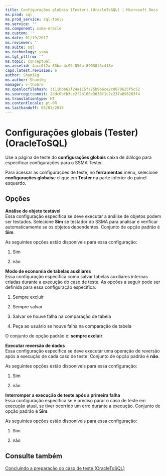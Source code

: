 ```yaml
---
title: Configurações globais (Tester) (OracleToSQL) | Microsoft Docs
ms.prod: sql
ms.prod_service: sql-tools
ms.service: ''
ms.component: ssma-oracle
ms.custom: ''
ms.date: 01/19/2017
ms.reviewer: ''
ms.suite: sql
ms.technology: ssma
ms.tgt_pltfrm: ''
ms.topic: conceptual
ms.assetid: 4acc0f2a-85ba-4c99-856a-89030f5c418e
caps.latest.revision: 6
author: Shamikg
ms.author: Shamikg
manager: v-thobro
ms.openlocfilehash: 3111bbb62f24a115fa75b9b6ce2cd870625f5c52
ms.sourcegitcommit: 2ddc0bfb3ce2f2b160e3638f1c2c237a898263f4
ms.translationtype: HT
ms.contentlocale: pt-BR
ms.lasthandoff: 05/03/2018
---
```

# <a name="global-settings-tester-oracletosql"></a>Configurações globais (Tester) (OracleToSQL)
Use a página de teste do **configurações globais** caixa de diálogo para especificar configurações para o SSMA Tester.  
  
Para acessar as configurações de teste, no **ferramentas** menu, selecione **configurações globais**e clique em **Tester** na parte inferior do painel esquerdo.  
  
## <a name="options"></a>Opções  
**Análise de objeto testável**  
Essa configuração especifica se deve executar a análise de objetos podem ser testados. Selecione **Sim** se testador do SSMA para analisar e verificar automaticamente se os objetos dependentes. Conjunto de opção padrão é **Sim**.  
  
As seguintes opções estão disponíveis para essa configuração:  
  
1.  Sim  
  
2.  não  
  
**Modo de economia de tabelas auxiliares**  
Essa configuração especifica como salvar tabelas auxiliares internas criadas durante a execução do caso de teste. As opções a seguir pode ser definida para essa configuração específica:  
  
1.  Sempre excluir  
  
2.  Sempre salvar  
  
3.  Salvar se houve falha na comparação de tabela  
  
4.  Peça ao usuário se houve falha na comparação de tabela  
  
O conjunto de opção padrão é: **sempre excluir**.  
  
**Executar reversão de dados**  
Essa configuração especifica se deve executar uma operação de reversão após a execução de cada caso de teste. Conjunto de opção padrão é **não**.  
  
As seguintes opções estão disponíveis para essa configuração:  
  
1.  Sim  
  
2.  não  
  
**Interromper a execução de teste após a primeira falha**  
Essa configuração especifica se é preciso parar o caso de teste em execução atual, se tiver ocorrido um erro durante a execução. Conjunto de opção padrão é **Sim**.  
  
As seguintes opções estão disponíveis para essa configuração:  
  
1.  Sim  
  
2.  não  
  
## <a name="see-also"></a>Consulte também  
[Concluindo a preparação do caso de teste &#40;OracleToSQL&#41;](../../ssma/oracle/finishing-test-case-preparation-oracletosql.md)  
  
